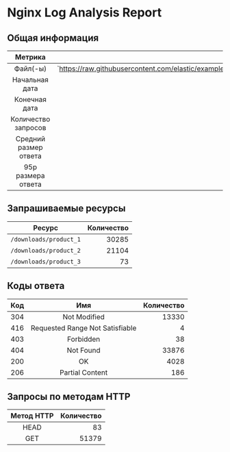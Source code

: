 # Nginx Log Analysis Report

## Общая информация

| Метрика | Значение |
|:--------:|---------:|
| Файл(-ы) | `https://raw.githubusercontent.com/elastic/examples/master/Common%20Data%20Formats/nginx_logs/nginx_logs |
| Начальная дата | - |
| Конечная дата | 03.03.2024 |
| Количество запросов | 51462 |
| Средний размер ответа | 659509b |
| 95p размера ответа | 1768.0b |

## Запрашиваемые ресурсы

| Ресурс | Количество |
|:-------:|-----------:|
| `/downloads/product_1` | 30285
| `/downloads/product_2` | 21104
| `/downloads/product_3` | 73

## Коды ответа

| Код | Имя | Количество |
|:----:|:----:|-----------:|
| 304 | Not Modified | 13330 |
| 416 | Requested Range Not Satisfiable | 4 |
| 403 | Forbidden | 38 |
| 404 | Not Found | 33876 |
| 200 | OK | 4028 |
| 206 | Partial Content | 186 |

## Запросы по методам HTTP

| Метод HTTP | Количество |
|:-------:|-----------:|
| HEAD | 83 |
| GET | 51379 |
